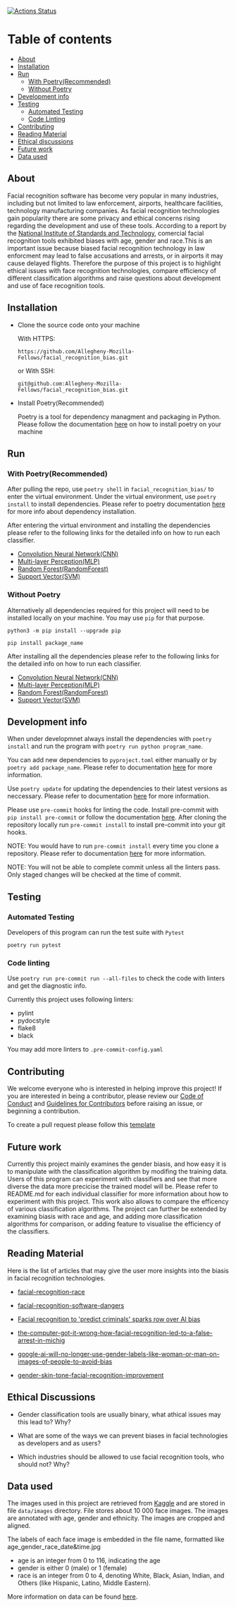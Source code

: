 [![Actions Status](https://github.com/Allegheny-Mozilla-Fellows/facial_recognition_bias/workflows/build/badge.svg)](https://github.com/Allegheny-Mozilla-Fellows/facial_recognition_bias/actions)

# Table of contents

* [About](#about)
* [Installation](#installation)
* [Run](#run)
  + [With Poetry(Recommended)](#run)
  + [Without Poetry](#Without-Poetry)
* [Development info](#Development-info)
* [Testing](#Testing)
  + [Automated Testing](#automated-testing)
  + [Code Linting](#Code-linting)
* [Contributing](#contributing)
* [Reading Material](#Reading-Material)
* [Ethical discussions](#ethical-discussions)
* [Future work](#future-work)
* [Data used](#data-used)

## About

Facial recognition software has become very popular in many industries, including but not limited to law enforcement, airports, healthcare facilities, technology manufacturing companies. As facial recognition technologies gain popularity there are some privacy and ethical concerns rising regarding the development and use of these tools. According to a report by the [National Institute of Standards and Technology](https://www.nist.gov/news-events/news/2019/12/nist-study-evaluates-effects-race-age-sex-face-recognition-software), comercial facial recognition tools exhibited biases with age, gender and race.This is an important issue because biased facial recognition technology in law enforcment may lead to false accusations and arrests, or in airports it may cause delayed flights.
Therefore the purpose of this project is to highlight ethical issues with face recognition technologies, compare efficiency of different classification algorithms and raise questions about development and use of face recognition tools.

## Installation

- Clone the source code onto your machine

    With HTTPS:

    ```https://github.com/Allegheny-Mozilla-Fellows/facial_recognition_bias.git```

    or With SSH:

    ```git@github.com:Allegheny-Mozilla-Fellows/facial_recognition_bias.git```

- Install Poetry(Recommended)

    Poetry is a tool for dependency managment and packaging in Python. Please follow the documentation [here](https://python-poetry.org/docs/#installation) on how to install poetry on your machine

## Run

### With Poetry(Recommended)

After pulling the repo, use `poetry shell` in `facial_recognition_bias/` to enter the virtual environment. Under the virtual environment, use `poetry install` to install dependencies. Please refer to poetry documentation [here](https://python-poetry.org/docs/basic-usage/#installing-dependencies) for more info about dependency installation.

After entering the virtual environment and installing the dependencies please refer to the following links for the detailed info on how to run each classifier.

- [Convolution Neural Network(CNN)](src/CNN/README.md)
- [Multi-layer Perception(MLP)](src/MLP/README.md)
- [Random Forest(RandomForest)](src/RandomForest/README.md)
- [Support Vector(SVM)](src/SVM/README.md)

### Without Poetry

Alternatively all dependencies required for this project will need to be installed
locally on your machine. You may use `pip` for that purpose.

```python3 -m pip install --upgrade pip```

```pip install package_name```

After installing all the dependencies please refer to the following links for the detailed info on how to run each classifier.

- [Convolution Neural Network(CNN)](src/CNN/README.md)
- [Multi-layer Perception(MLP)](src/MLP/README.md)
- [Random Forest(RandomForest)](src/RandomForest/README.md)
- [Support Vector(SVM)](src/SVM/README.md)

## Development info

When under developmnet always install the dependencies with `poetry install` and run the program with `poetry run python program_name`.

You can add new dependencies to `pyproject.toml` either manually or by `poetry add package_name`. Please refer to documentation [here](https://python-poetry.org/docs/cli/#add) for more information.

Use `poetry update` for updating the dependencies to their latest versions as neccessary. Please refer to documentation [here](https://python-poetry.org/docs/cli/#update) for more information.

Please use `pre-commit` hooks for linting the code. Install pre-commit with `pip install pre-commit` or follow the documentation [here](https://pre-commit.com/#install). After cloning the repository locally run `pre-commit install` to install pre-commit into your git hooks.

NOTE: You would have to run `pre-commit install` every time you clone a repository. Please refer to documentation [here](https://pre-commit.com/#usage) for more information.

NOTE: You will not be able to complete commit unless all the linters pass. Only staged changes will be checked at the time of commit.

## Testing

### Automated Testing

Developers of this program can run the test suite with `Pytest`

`poetry run pytest`

### Code linting

Use `poetry run pre-commit run --all-files` to check the code with linters and get the diagnostic info.

Currently this project uses following linters:

- pylint
- pydocstyle
- flake8
- black

You may add more linters to `.pre-commit-config.yaml`

## Contributing

We welcome everyone who is interested in helping improve this project! If you are interested in being a contributor, please review our [Code of Conduct](./CODE_OF_CONDUCT.md) and [Guidelines for Contributors](./CONTRIBUTING.md) before raising an issue, or beginning a contribution.

To create a pull request please follow this [template](./pull_request_template.md)

## Future work

Currently this project mainly examines the gender biasis, and how easy it is to manipulate with the classification algorithm by modifing the training data. Users of this program can experiment with classifiers and see that more diverse the data more precicise the trained model will be. Please refer to README.md for each individual classifier for more information about how to experiment with this project. This work also allows to compare the efficency of various classification algorithms. The project can further be extended by examining biasis with race and age, and adding more classification algorithms for comparison, or adding feature to visualise the efficiency of the classifiers.

## Reading Material

Here is the list of articles that may give the user more insights into the biasis in facial recognition technologies.

- [facial-recognition-race](https://www.cbc.ca/news/technology/facial-recognition-race-1.5403899)

- [facial-recognition-software-dangers](https://www.nytimes.com/2020/06/25/technology/facial-recognition-software-dangers.html?smid=tw-share)

- [Facial recognition to 'predict criminals' sparks row over AI bias](https://www.bbc.com/news/technology-53165286)

- [the-computer-got-it-wrong-how-facial-recognition-led-to-a-false-arrest-in-michig](https://www.npr.org/2020/06/24/882683463/the-computer-got-it-wrong-how-facial-recognition-led-to-a-false-arrest-in-michig)

- [google-ai-will-no-longer-use-gender-labels-like-woman-or-man-on-images-of-people-to-avoid-bias](https://www.businessinsider.in/tech/news/google-ai-will-no-longer-use-gender-labels-like-woman-or-man-on-images-of-people-to-avoid-bias/articleshow/74227834.cms)

- [gender-skin-tone-facial-recognition-improvement](https://blogs.microsoft.com/ai/gender-skin-tone-facial-recognition-improvement/)

## Ethical Discussions

- Gender classification tools are usually binary, what athical issues may this lead to? Why?

- What are some of the ways we can prevent biases in facial technologies as developers and as users?

- Which industries should be allowed to use facial recognition tools, who should not? Why?

## Data used

The images used in this project are retrieved from [Kaggle](https://www.kaggle.com/) and are stored in file `data/images` directory. File stores about 10 000 face images. The images are annotated with age, gender and ethnicity. The images are cropped and aligned.

The labels of each face image is embedded in the file name, formatted like
age_gender_race_date&time.jpg

- age is an integer from 0 to 116, indicating the age
- gender is either 0 (male) or 1 (female)
- race is an integer from 0 to 4, denoting White, Black, Asian, Indian, and Others (like Hispanic, Latino, Middle Eastern).

More information on data can be found [here](https://susanqq.github.io/UTKFace/).
